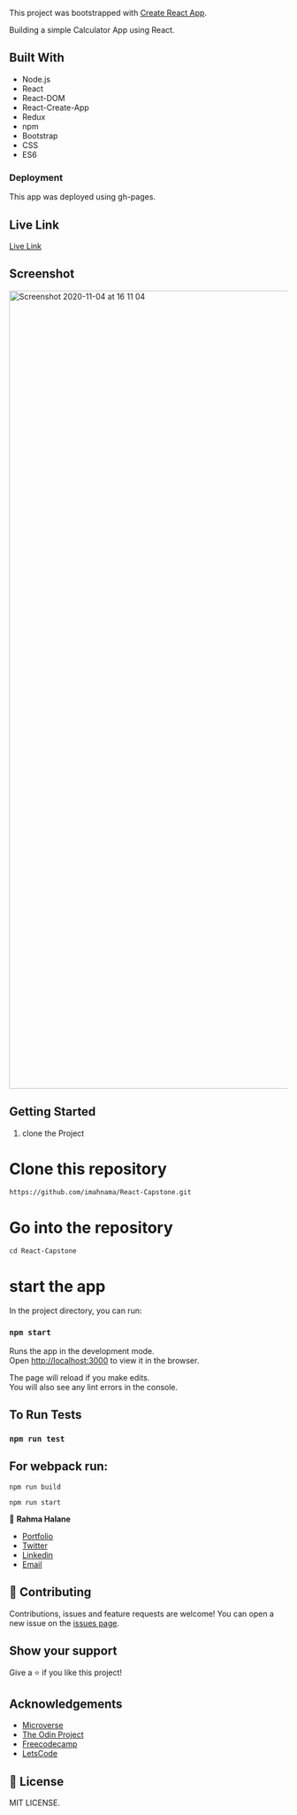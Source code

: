 This project was bootstrapped with [Create React App](https://github.com/facebook/create-react-app).

Building a simple Calculator App using React.

## Built With
- Node.js
- React
- React-DOM
- React-Create-App
- Redux
- npm
- Bootstrap
- CSS
- ES6

### Deployment
This app was deployed using gh-pages.

## Live Link

[Live Link](https://imahnama.github.io/)

## Screenshot

<img width="1440" alt="Screenshot 2020-11-04 at 16 11 04" src="https://user-images.githubusercontent.com/25789009/98115775-65764e80-1eb8-11eb-8dc2-0f84e3b0b718.png">


## Getting Started

1. clone the Project

# Clone this repository

`https://github.com/imahnama/React-Capstone.git`

# Go into the repository

`cd React-Capstone`

# start the app

In the project directory, you can run:

### `npm start`

Runs the app in the development mode.<br />
Open [http://localhost:3000](http://localhost:3000) to view it in the browser.

The page will reload if you make edits.<br />
You will also see any lint errors in the console.

## To Run Tests

### `npm run test`

## For webpack run:

`npm run build`

`npm run start`

👤 **Rahma Halane**
- [Portfolio](https://raw.githack.com/imahnama/my-portfolio/develop/index.html)
- [Twitter](https://twitter.com/halane_rahma)
- [Linkedin](https://www.linkedin.com/in/rahmahalane/)
- [Email](mailto:Halane.rahma@gmail.com )


## 🤝 Contributing

Contributions, issues and feature requests are welcome!
You can open a new issue on the [issues page](https://github.com/imahnama/React-Capstone/issues).

## Show your support

Give a ⭐️ if you like this project!

## Acknowledgements

- [Microverse](https://www.microverse.org/)
- [The Odin Project](https://www.theodinproject.com/)
- [Freecodecamp](http://freecodecamp.org/)
- [LetsCode](https://www.youtube.com/watch?v=GbAENvrGbDo)

## 📝 License

MIT LICENSE.
